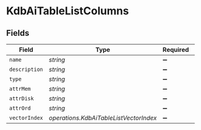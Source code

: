 # KdbAiTableListColumns


## Fields

| Field                                  | Type                                   | Required                               | Description                            |
| -------------------------------------- | -------------------------------------- | -------------------------------------- | -------------------------------------- |
| `name`                                 | *string*                               | :heavy_minus_sign:                     | N/A                                    |
| `description`                          | *string*                               | :heavy_minus_sign:                     | N/A                                    |
| `type`                                 | *string*                               | :heavy_minus_sign:                     | N/A                                    |
| `attrMem`                              | *string*                               | :heavy_minus_sign:                     | N/A                                    |
| `attrDisk`                             | *string*                               | :heavy_minus_sign:                     | N/A                                    |
| `attrOrd`                              | *string*                               | :heavy_minus_sign:                     | N/A                                    |
| `vectorIndex`                          | *operations.KdbAiTableListVectorIndex* | :heavy_minus_sign:                     | N/A                                    |